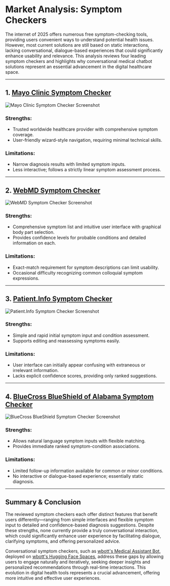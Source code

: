 # Market Analysis: Symptom Checkers

The internet of 2025 offers numerous free symptom-checking tools, providing users convenient ways to understand potential health issues. However, most current solutions are still based on static interactions, lacking conversational, dialogue-based experiences that could significantly enhance usability and relevance. This analysis reviews four leading symptom checkers and highlights why conversational medical chatbot solutions represent an essential advancement in the digital healthcare space.

---

## 1. [Mayo Clinic Symptom Checker](https://www.mayoclinic.org/symptom-checker/select-symptom/itt-20009075)

![Mayo Clinic Symptom Checker Screenshot](../images/mayoclinic_overview.png)

### Strengths:
- Trusted worldwide healthcare provider with comprehensive symptom coverage.
- User-friendly wizard-style navigation, requiring minimal technical skills.

### Limitations:
- Narrow diagnosis results with limited symptom inputs.
- Less interactive; follows a strictly linear symptom assessment process.

---

## 2. [WebMD Symptom Checker](https://symptoms.webmd.com/)

![WebMD Symptom Checker Screenshot](../images/web-md_overview.png)

### Strengths:
- Comprehensive symptom list and intuitive user interface with graphical body part selection.
- Provides confidence levels for probable conditions and detailed information on each.

### Limitations:
- Exact-match requirement for symptom descriptions can limit usability.
- Occasional difficulty recognizing common colloquial symptom expressions.

---

## 3. [Patient.Info Symptom Checker](https://patient.info/symptom-checker)

![Patient.Info Symptom Checker Screenshot](../images/Patient.info.png)


### Strengths:
- Simple and rapid initial symptom input and condition assessment.
- Supports editing and reassessing symptoms easily.

### Limitations:
- User interface can initially appear confusing with extraneous or irrelevant information.
- Lacks explicit confidence scores, providing only ranked suggestions.

---

## 4. [BlueCross BlueShield of Alabama Symptom Checker](https://www.bcbsal.org/web/symptom-checker)

![BlueCross BlueShield Symptom Checker Screenshot](../images/bcbs-al.png)

### Strengths:
- Allows natural language symptom inputs with flexible matching.
- Provides immediate ranked symptom-condition associations.

### Limitations:
- Limited follow-up information available for common or minor conditions.
- No interactive or dialogue-based experience; essentially static diagnosis.

---

## Summary & Conclusion

The reviewed symptom checkers each offer distinct features that benefit users differently—ranging from simple interfaces and flexible symptom input to detailed and confidence-based diagnosis suggestions. Despite these strengths, none currently provide a truly conversational interaction, which could significantly enhance user experience by facilitating dialogue, clarifying symptoms, and offering personalized advice.

Conversational symptom checkers, such as [wbott's Medical Assistant Bot](https://github.com/wbott/medical-assistant-bot), deployed on [wbott's Hugging Face Spaces](https://huggingface.co/spaces/bott-wa/medical-assistant-bot), address these gaps by allowing users to engage naturally and iteratively, seeking deeper insights and personalized recommendations through real-time interactions. This evolution in digital health tools represents a crucial advancement, offering more intuitive and effective user experiences.

